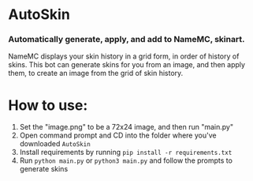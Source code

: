 # AutoSkin
### Automatically generate, apply, and add to NameMC, skinart.
NameMC displays your skin history in a grid form, in order of history of skins. This bot can generate skins for you from an image, and then apply them, to create an image from the grid of skin history.

# How to use:

1) Set the "image.png" to be a 72x24 image, and then run "main.py"
2) Open command prompt and CD into the folder where you've downloaded `AutoSkin`
3) Install requirements by running `pip install -r requirements.txt` 
4) Run `python main.py` or `python3 main.py` and follow the prompts to generate skins
